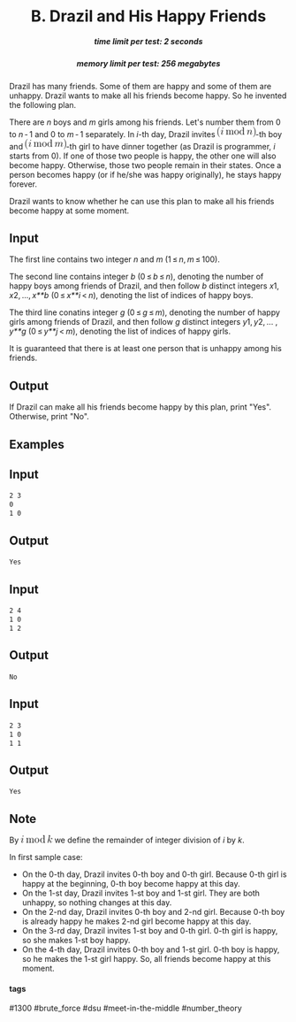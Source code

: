 <h1 style='text-align: center;'> B. Drazil and His Happy Friends</h1>

<h5 style='text-align: center;'>time limit per test: 2 seconds</h5>
<h5 style='text-align: center;'>memory limit per test: 256 megabytes</h5>

Drazil has many friends. Some of them are happy and some of them are unhappy. Drazil wants to make all his friends become happy. So he invented the following plan.

There are *n* boys and *m* girls among his friends. Let's number them from 0 to *n* - 1 and 0 to *m* - 1 separately. In *i*-th day, Drazil invites ![](images/4b8097bd0e14e104f0d3ee4c567d8dae1d841e28.png)-th boy and ![](images/affc1977a5192853063fd8e722c851c3e5503c85.png)-th girl to have dinner together (as Drazil is programmer, *i* starts from 0). If one of those two people is happy, the other one will also become happy. Otherwise, those two people remain in their states. Once a person becomes happy (or if he/she was happy originally), he stays happy forever.

Drazil wants to know whether he can use this plan to make all his friends become happy at some moment.

## Input

The first line contains two integer *n* and *m* (1 ≤ *n*, *m* ≤ 100).

The second line contains integer *b* (0 ≤ *b* ≤ *n*), denoting the number of happy boys among friends of Drazil, and then follow *b* distinct integers *x*1, *x*2, ..., *x**b* (0 ≤ *x**i* < *n*), denoting the list of indices of happy boys.

The third line conatins integer *g* (0 ≤ *g* ≤ *m*), denoting the number of happy girls among friends of Drazil, and then follow *g* distinct integers *y*1, *y*2, ... , *y**g* (0 ≤ *y**j* < *m*), denoting the list of indices of happy girls.

It is guaranteed that there is at least one person that is unhappy among his friends.

## Output

If Drazil can make all his friends become happy by this plan, print "Yes". Otherwise, print "No".

## Examples

## Input


```
2 3  
0  
1 0  

```
## Output


```
Yes  

```
## Input


```
2 4  
1 0  
1 2  

```
## Output


```
No  

```
## Input


```
2 3  
1 0  
1 1  

```
## Output


```
Yes  

```
## Note

By ![](images/169ade208e6eb4f9263c57aaff716529d59c3288.png) we define the remainder of integer division of *i* by *k*.

In first sample case: 

* On the 0-th day, Drazil invites 0-th boy and 0-th girl. Because 0-th girl is happy at the beginning, 0-th boy become happy at this day.
* On the 1-st day, Drazil invites 1-st boy and 1-st girl. They are both unhappy, so nothing changes at this day.
* On the 2-nd day, Drazil invites 0-th boy and 2-nd girl. Because 0-th boy is already happy he makes 2-nd girl become happy at this day.
* On the 3-rd day, Drazil invites 1-st boy and 0-th girl. 0-th girl is happy, so she makes 1-st boy happy.
* On the 4-th day, Drazil invites 0-th boy and 1-st girl. 0-th boy is happy, so he makes the 1-st girl happy. So, all friends become happy at this moment.


#### tags 

#1300 #brute_force #dsu #meet-in-the-middle #number_theory 